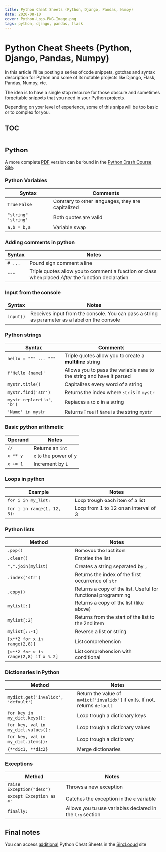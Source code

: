 ```yaml
---
title: Python Cheat Sheets (Python, Django, Pandas, Numpy)
date: 2020-08-10
cover: Python-Logo-PNG-Image.png
tags: python, django, pandas, flask
---
```


# Python Cheat Sheets (Python, Django, Pandas, Numpy)

In this article I'll be posting a series of code snippets, gotchas and syntax description for Python and some of its notable projects like Django, Flask, Pandas, Numpy, etc.

The idea is to have a single stop resource for those obscure and sometimes forgettable snippets that you need in your Python projects.

Depending on your level of experience, some of this snips will be too basic or to complex for you.

## TOC

```toc

```

## Python

A more complete [PDF](https://github.com/ehmatthes/pcc/releases/download/v1.0.0/beginners_python_cheat_sheet_pcc_all.pdf) version can be found in the [Python Crash Course Site](https://ehmatthes.github.io/pcc/).

### Python Variables

| Syntax              | Comments                                          |
| ------------------- | ------------------------------------------------- |
| `True` `False`      | Contrary to other languages, they are capitalized |
| `"string" 'string'` | Both quotes are valid                             |
| `a,b = b,a`         | Variable swap                                     |

### Adding comments in python

| Syntax  | Notes                                                                                               |
| ------- | --------------------------------------------------------------------------------------------------- |
| `# ...` | Pound sign comment a line                                                                           |
| `"""`   | Triple quotes allow you to comment a function or class when placed _After_ the function declaration |

### Input from the console

| Syntax    | Notes                                                                                         |
| --------- | --------------------------------------------------------------------------------------------- |
| `input()` | Receives input from the console. You can pass a string as parameter as a label on the console |

### Python strings

| Syntax                    | Comments                                                                |
| ------------------------- | ----------------------------------------------------------------------- |
| `hello = """ ... """`     | Triple quotes allow you to create a **multiline** string                |
| `f'Hello {name}'`         | Allows you to pass the variable `name` to the string and have it parsed |
| `mystr.title()`           | Capitalizes every word of a string                                      |
| `mystr.find('str')`       | Returns the index where `str` is in `mystr`                             |
| `mystr.replace('a', 'b')` | Replaces `a` to `b` in a string                                         |
| `'Name' in mystr`         | Returns `True` if `Name` is the string `mystr`                          |

### Basic python arithmetic

| Operand  | Notes                   |
| -------- | ----------------------- |
| `//`     | Returns an `int`        |
| `x ** y` | `x` to the power of `y` |
| `x += 1` | Increment by `1`        |

### Loops in python

| Example                     | Notes                                 |
| --------------------------- | ------------------------------------- |
| `for i in my_list:`         | Loop trough each item of a list       |
| `for i in range(1, 12, 3):` | Loop from 1 to 12 on an interval of 3 |

### Python lists

| Method                                | Notes                                                         |
| ------------------------------------- | ------------------------------------------------------------- |
| `.pop()`                              | Removes the last item                                         |
| `.clear()`                            | Empties the list                                              |
| `",".join(mylist)`                    | Creates a string separated by `,`                             |
| `.index('str')`                       | Returns the index of the first occurrence of `str`            |
| `.copy()`                             | Returns a copy of the list. Useful for functional programming |
| `mylist[:]`                           | Returns a copy of the list (like above)                       |
| `mylist[:2]`                          | Returns from the start of the list to the 2nd item            |
| `mylist[::-1]`                        | Reverse a list or string                                      |
| `[x**2 for x in range(2,8)]`          | List comprehension                                            |
| `[x**2 for x in range(2,8) if x % 2]` | List comprehension with conditional                           |

### Dictionaries in Python

| Method                              | Notes                                                                        |
| ----------------------------------- | ---------------------------------------------------------------------------- |
| `mydict.get('invalidx', 'default')` | Return the value of `mydict['invalidx']` if exits. If not, returns `default` |
| `for key in my_dict.keys():`        | Loop trough a dictionary keys                                                |
| `for key, val in my_dict.values():` | Loop trough a dictionary values                                              |
| `for key, val in my_dict.items():`  | Loop trough a dictionary                                                     |
| `{**dic1, **dic2}`                  | Merge dictionaries                                                           |

### Exceptions

| Method                    | Notes                                                     |
| ------------------------- | --------------------------------------------------------- |
| `raise Exception("desc")` | Throws a new exception                                    |
| `except Exception as e:`  | Catches the exception in the `e` variable                 |
| `finally:`                | Allows you tu use variables declared in the `try` section |

## Final notes

You can access [additional](https://sinxloud.com/python-cheat-sheet-beginner-advanced/) Python Cheat Sheets in the [SinxLooud](https://sinxloud.com/) site

